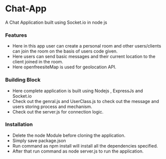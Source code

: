 # Chat-App
A  Chat Application built using Socket.io in node js

### Features
* Here in this app user can create a personal room and other users/clients can join the room on the basis of users code given.
* Here users can send basic messages and their current location to the client joined in the room.
* Here openfreesiteMap is used for geolocation API.

### Building Block
* Here complete application is built using Nodejs , ExpressJs and Socket.io
* Check out the genral.js and UserClass.js to check out the message and users storing process and mechanism.
* Check out the server.js for connection logic.

### Installation
* Delete the node Module before cloning the application.
* Simply save package.json 
* Run command as npm install will install all the dependencies specified.
* After that run command as node server.js to run the application.

